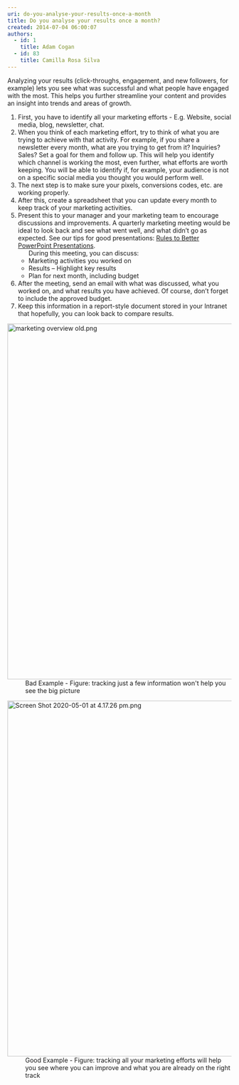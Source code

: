 ```yaml
---
uri: do-you-analyse-your-results-once-a-month
title: Do you analyse your results once a month?
created: 2014-07-04 06:00:07
authors:
  - id: 1
    title: Adam Cogan
  - id: 83
    title: Camilla Rosa Silva
---
```





<span class='intro'> <p>​​​Analyzing your results (click-throughs, engagement, and new followers, for example) lets you see what&#160;was successful and what people have engaged with the most. This helps you further streamline your content and provides an insight into trends and areas of growth.<br></p> </span>

<ol><li>First, you have to identify all your marketing efforts - E.g. Website, social media, blog, newsletter, chat.</li><li>When you think of each marketing effort, try to think of what you are trying to achieve with that activity. For example, if you share a newsletter every month, what are you trying to get from it? Inquiries? Sales? Set a goal for them and follow up. This will help you identify which channel is working the most, even further, what efforts are worth keeping. You will be able to identify if, for example, your audience is not on a specific social media you thought you would perform well.</li><li>The next&#160;step is to make sure your pixels, conversions codes, etc. are working properly.</li><li>After this, create a spreadsheet that you can update every month to keep track of your marketing activities.</li><li>Present this to your manager and your marketing team to encourage discussions and improvements. A quarterly marketing meeting would be ideal to look back and see what went well, and what didn’t go as expected. See our tips for good presentations&#58; 
      <a href="/_layouts/15/FIXUPREDIRECT.ASPX?WebId=3dfc0e07-e23a-4cbb-aac2-e778b71166a2&amp;TermSetId=07da3ddf-0924-4cd2-a6d4-a4809ae20160&amp;TermId=133b7e51-2be3-429f-9d08-90d5638df181">Rules to Better PowerPoint Presentations</a>.<br> 
      <ul>During this meeting, you can discuss&#58; 
         <li>Marketing activities you worked on<br></li><li>Results – Highlight key results<br></li><li>Plan for next month, including&#160;budget<br></li></ul></li><li>After the meeting, send an email with what was discussed, what you worked on, and what results you have achieved. Of course, don’t forget to include the approved budget.<br></li><li>Keep this information in a report-style document stored in your Intranet that hopefully, you can look back to compare results.<br></li></ol><dl class="badImage"><dt>
      <img src="/SiteAssets/do-you-analyse-your-results-once-a-month/marketing%20overview%20old.png" alt="marketing overview old.png" style="width&#58;800px;" />
   </dt><dd>Bad Example - Figure&#58; tracking just a few information won't help you see the big picture</dd></dl><dl class="goodImage"><dt>
      <img src="/SiteAssets/do-you-analyse-your-results-once-a-month/Screen%20Shot%202020-05-01%20at%204.17.26%20pm.png" alt="Screen Shot 2020-05-01 at 4.17.26 pm.png" style="width&#58;800px;" />
   </dt><dd>Good Example - Figure&#58; tracking all your marketing efforts will help you see where you can improve and what you are already on the right track​​<br></dd></dl>


